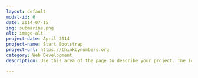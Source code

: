 ```yaml
---
layout: default
modal-id: 6
date: 2014-07-15
img: submarine.png
alt: image-alt
project-date: April 2014
project-name: Start Bootstrap
project-url: https://thinkbynumbers.org
category: Web Development
description: Use this area of the page to describe your project. The icon above is part of a free icon set by <a href="https://sellfy.com/p/8Q9P/jV3VZ/">Flat Icons</a>. On their website, you can download their free set with 16 icons, or you can purchase the entire set with 146 icons for only $12!

---
```

